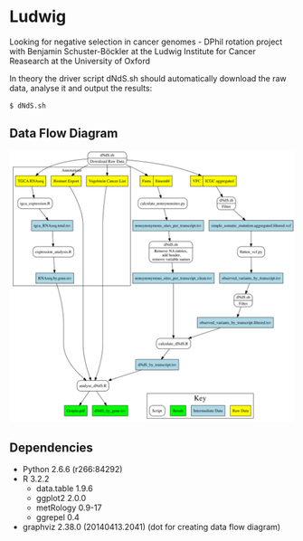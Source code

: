 # Ludwig
Looking for negative selection in cancer genomes - DPhil rotation project with Benjamin Schuster-Böckler at the Ludwig Institute for Cancer Reasearch at the University of Oxford

In theory the driver script dNdS.sh should automatically download the raw data, analyse it and output the results:
```
$ dNdS.sh
```

## Data Flow Diagram
![Data Flow Diagram](data_flow_diagram.png)

## Dependencies
- Python 2.6.6 (r266:84292)
- R 3.2.2
  - data.table 1.9.6
  - ggplot2 2.0.0
  - metRology 0.9-17
  - ggrepel 0.4
- graphviz 2.38.0 (20140413.2041) (dot for creating data flow diagram)